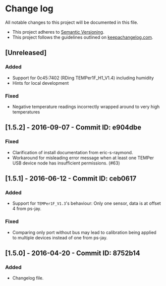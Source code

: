 # Change log
All notable changes to this project will be documented in this file.

* This project adheres to [Semantic Versioning](http://semver.org/).
* This project follows the guidelines outlined on [keepachangelog.com](http://keepachangelog.com/).

## [Unreleased]
### Added
- Support for 0c45:7402 (RDing TEMPer1F_H1_V1.4) including humidity
- Hints for local development
### Fixed
- Negative temperature readings incorrectly wrapped around to very high temperatures

## [1.5.2] - 2016-09-07 - Commit ID: e904dbe
### Fixed
- Clarification of install documentation from eric-s-raymond.
- Workaround for misleading error message when at least one TEMPer USB device node has insufficient permissions. (#63)

## [1.5.1] - 2016-06-12 - Commit ID: ceb0617
### Added
- Support for `TEMPer1F_V1.3`'s behaviour: Only one sensor, data is at offset 4 from ps-jay.

### Fixed
- Comparing only port without bus may lead to calibration being applied to multiple devices instead of one from ps-jay.

## [1.5.0] - 2016-04-20 - Commit ID: 8752b14
### Added
- Changelog file. 
